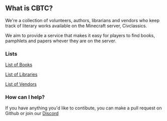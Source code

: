 ## What is CBTC?

We're a collection of volunteers, authors, librarians and vendors who keep track of literary works available on the Minecraft server, Civclassics.

We aim to provide a service that makes it easy for players to find books, pamphlets and papers whever they are on the server.

### Lists

[List of Books](/books.html)

[List of Libraries](/libraries.html)

[List of Vendors](/vendors.html)

### How can I help?

If you have anything you'd like to contibute, you can make a pull request on Github or join our [Discord](https://discord.gg/TSUCbmj)
